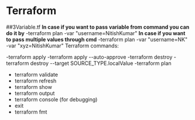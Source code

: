 # Terraform

##3Variable.tf
**In case if you want to pass variable from command you can do it by**
-terraform plan -var "username=NitishKumar"
**In case if you want to pass multiple values through cmd**
-terraform plan -var "username=NK" -var "xyz=NitishKumar"
Terraform commands:

-terraform apply
-terraform apply --auto-approve
-terraform destroy
-terraform destroy --target SOURCE_TYPE.localValue
-terraform plan
- terraform validate
- terraform refresh
- terraform show
- terraform output
- terraform console (for debugging)
- exit
- terraform fmt

